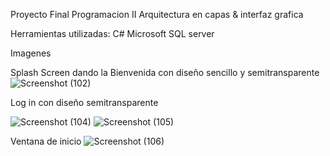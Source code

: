 Proyecto Final Programacion II
Arquitectura en capas & interfaz grafica

  Herramientas utilizadas:
    C#
    Microsoft SQL server
    
Imagenes

Splash Screen dando la Bienvenida con diseño sencillo y semitransparente
![Screenshot (102)](https://user-images.githubusercontent.com/78834422/183459401-b80f8086-0e8f-48d2-a536-0d2020499ebc.png)

Log in con diseño semitransparente

![Screenshot (104)](https://user-images.githubusercontent.com/78834422/183459427-c1a7108c-2847-4c11-9017-d7928d36a449.png)
![Screenshot (105)](https://user-images.githubusercontent.com/78834422/183459449-1a436a33-38c0-409d-a040-47cfbaedfd52.png)

Ventana de inicio
![Screenshot (106)](https://user-images.githubusercontent.com/78834422/183459469-8477ef18-5f3f-4745-acaf-ea62e037420d.png)
